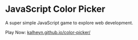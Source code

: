 # JavaScript Color Picker
A super simple JavaScript game to explore web development. 

Play Now: [kalheyn.github.io/color-picker/](kalheyn.github.io/color-picker/)
